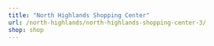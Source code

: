 ```yaml
---
title: "North Highlands Shopping Center"
url: /north-highlands/north-highlands-shopping-center-3/
shop: shop
---
```

